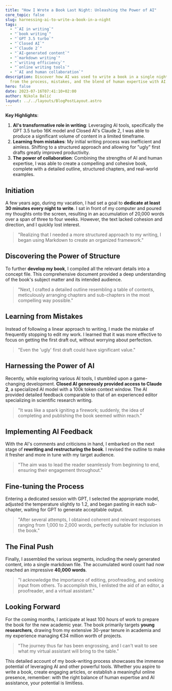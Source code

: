 ```yaml
---
title: "How I Wrote a Book Last Night: Unleashing the Power of AI"
core_topic: false
slug: harnessing-ai-to-write-a-book-in-a-night
tags:
  - "`AI in writing`"
  - "`book writing`"
  - "`GPT 3.5 turbo`"
  - "`Closed AI`"
  - "`Claude 2`"
  - "`AI-generated content`"
  - "`markdown writing`"
  - "`writing efficiency`"
  - "`online writing tools`"
  - "`AI and human collaboration`"
description: Discover how AI was used to write a book in a single night. Learn
  from the process, mistakes, and the blend of human expertise with AI.
hero: false
date: 2023-07-16T07:41:10+02:00
author: Nikola Balić
layout: ../../layouts/BlogPostLayout.astro
---
```

**Key Highlights**:

1. **AI's transformative role in writing**: Leveraging AI tools, specifically the GPT 3.5 turbo 16K model and Closed AI's Claude 2, I was able to produce a significant volume of content in a limited timeframe.
2. **Learning from mistakes**: My initial writing process was inefficient and aimless. Shifting to a structured approach and allowing for "ugly" first drafts greatly improved productivity.
3. **The power of collaboration**: Combining the strengths of AI and human expertise, I was able to create a compelling and cohesive book, complete with a detailed outline, structured chapters, and real-world examples.

## Initiation

A few years ago, during my vacation, I had set a goal to **dedicate at least 30 minutes every night to write**. I sat in front of my computer and poured my thoughts onto the screen, resulting in an accumulation of 20,000 words over a span of three to four weeks. However, the text lacked cohesion and direction, and I quickly lost interest.

> "Realizing that I needed a more structured approach to my writing, I began using Markdown to create an organized framework."

## Discovering the Power of Structure

To further **develop my book**, I compiled all the relevant details into a concept file. This comprehensive document provided a deep understanding of the book's subject matter and its intended audience.

> "Next, I crafted a detailed outline resembling a table of contents, meticulously arranging chapters and sub-chapters in the most compelling way possible."

## Learning from Mistakes

Instead of following a linear approach to writing, I made the mistake of frequently stopping to edit my work. I learned that it was more effective to focus on getting the first draft out, without worrying about perfection.

> "Even the 'ugly' first draft could have significant value."

## Harnessing the Power of AI

Recently, while exploring various AI tools, I stumbled upon a game-changing development. **Closed AI generously provided access to Claude 2**, a specialized AI model with a 100k token context window. The AI provided detailed feedback comparable to that of an experienced editor specializing in scientific research writing.

> "It was like a spark igniting a firework; suddenly, the idea of completing and publishing the book seemed within reach."

## Implementing AI Feedback

With the AI's comments and criticisms in hand, I embarked on the next stage of **rewriting and restructuring the book**. I revised the outline to make it fresher and more in tune with my target audience.

> "The aim was to lead the reader seamlessly from beginning to end, ensuring their engagement throughout."

## Fine-tuning the Process

Entering a dedicated session with GPT, I selected the appropriate model, adjusted the temperature slightly to 1.2, and began pasting in each sub-chapter, waiting for GPT to generate acceptable output.

> "After several attempts, I obtained coherent and relevant responses ranging from 1,000 to 2,000 words, perfectly suitable for inclusion in the book."

## The Final Push

Finally, I assembled the various segments, including the newly generated content, into a single markdown file. The accumulated word count had now reached an impressive **40,000 words**.

> "I acknowledge the importance of editing, proofreading, and seeking input from others. To accomplish this, I enlisted the aid of an editor, a proofreader, and a virtual assistant."

## Looking Forward

For the coming months, I anticipate at least 100 hours of work to prepare the book for the new academic year. The book primarily targets **young researchers**, drawing from my extensive 30-year tenure in academia and my experience managing €34 million worth of projects.

> "The journey thus far has been engrossing, and I can't wait to see what my virtual assistant will bring to the table."

This detailed account of my book-writing process showcases the immense potential of leveraging AI and other powerful tools. Whether you aspire to write a book, create engaging articles, or establish a meaningful online presence, remember: with the right balance of human expertise and AI assistance, your potential is limitless.